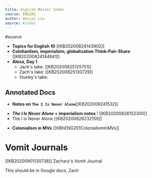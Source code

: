 ```yaml
---
title: English Master Index
course: ENG201
author: Houjun Liu
source: #index
---
```


#source

* **Topics for English 10** [[KB20200824143902]]
* **Cololianlism, imperialsim, globalization Think-Pair-Share** [[KB20200824144641]]
* **Alexa, Day 1** 
    * Jack's take: [[KB20200825125751]]
    * Zach's take:  [[KB20200825130729]]
	* Huxley's take: 

## Annotated Docs
* **Notes on `The I Is Never Alone`**[[KB202008241532]]
- **_The I Is Never Alone_ + imperialism notes** ! [[KB20200826152300]]
- The I is Never Alone [[KB20200826232159]]
* **Colonialism in MVs** [[KBhENG201ColonialismInMVs]]

# Vomit Journals
[[KB20200901130738]] Zachary's Vomit Journal

This should be in Google docs, Zach
